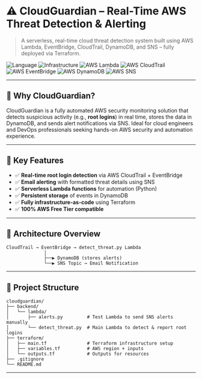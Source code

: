 # ⚠️ CloudGuardian – Real-Time AWS Threat Detection & Alerting

> A serverless, real-time cloud threat detection system built using AWS Lambda, EventBridge, CloudTrail, DynamoDB, and SNS – fully deployed via Terraform.

![Language](https://img.shields.io/badge/language-Python-blue.svg)
![Infrastructure](https://img.shields.io/badge/infrastructure-Terraform-blueviolet)
![AWS Lambda](https://img.shields.io/badge/AWS%20Service-Lambda-orange?logo=aws-lambda)
![AWS CloudTrail](https://img.shields.io/badge/AWS%20Service-CloudTrail-green?logo=amazon-aws)
![AWS EventBridge](https://img.shields.io/badge/AWS%20Service-EventBridge-purple?logo=amazon-aws)
![AWS DynamoDB](https://img.shields.io/badge/AWS%20Service-DynamoDB-blue?logo=amazon-dynamodb)
![AWS SNS](https://img.shields.io/badge/AWS%20Service-SNS-yellow?logo=amazon-aws)

---

## 🔐 Why CloudGuardian?

CloudGuardian is a fully automated AWS security monitoring solution that detects suspicious activity (e.g., **root logins**) in real time, stores the data in DynamoDB, and sends alert notifications via SNS. Ideal for cloud engineers and DevOps professionals seeking hands-on AWS security and automation experience.

---

## 🚀 Key Features

- ✅ **Real-time root login detection** via AWS CloudTrail + EventBridge
- ✅ **Email alerting** with formatted threat details using SNS
- ✅ **Serverless Lambda functions** for automation (Python)
- ✅ **Persistent storage** of events in DynamoDB
- ✅ **Fully infrastructure-as-code** using Terraform
- ✅ **100% AWS Free Tier compatible**

---

## 🧱 Architecture Overview

```
CloudTrail → EventBridge → detect_threat.py Lambda
              │
              ├──▶ DynamoDB (stores alerts)
              └──▶ SNS Topic → Email Notification
```

---

## 📁 Project Structure

```
cloudguardian/
├── backend/
│   └── lambda/
│       ├── alerts.py         # Test Lambda to send SNS alerts manually
│       └── detect_threat.py  # Main Lambda to detect & report root logins
├── terraform/
│   ├── main.tf               # Terraform infrastructure setup
│   ├── variables.tf          # AWS region + inputs
│   └── outputs.tf            # Outputs for resources
├── .gitignore
└── README.md
```

---

